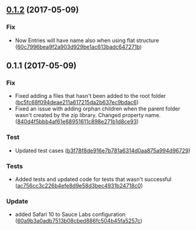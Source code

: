 <a name="0.1.2"></a>
## [0.1.2](https://github.com/advanced-rest-client/web-unzip/compare/0.1.1...v0.1.2) (2017-05-09)


### Fix

* Now Entries will have name also when using flat structure ([60c7996bea9f2a903d929be1ac613badc647271b](https://github.com/advanced-rest-client/web-unzip/commit/60c7996bea9f2a903d929be1ac613badc647271b))



<a name="0.1.1"></a>
## 0.1.1 (2017-05-09)


### Fix

* Fixed adding a files that hasn't been added to the root folder ([bc5fc68f094deae211a617215da2b637ec9bdac6](https://github.com/advanced-rest-client/web-unzip/commit/bc5fc68f094deae211a617215da2b637ec9bdac6))
* Fixed an issue with adding orphan children when the parent folder wasn't created by the zip library. Changed property name. ([840d4f5bbb4af61e68951611c898e271b1d8ce93](https://github.com/advanced-rest-client/web-unzip/commit/840d4f5bbb4af61e68951611c898e271b1d8ce93))

### Test

* Updated test cases ([b3f78f8de916e7b781a6314d0aa875a994d96729](https://github.com/advanced-rest-client/web-unzip/commit/b3f78f8de916e7b781a6314d0aa875a994d96729))

### Tests

* Added tests and updated code for tests that wasn't successful ([ac756cc3c226b4efe8d9e58d3bec4931b24718c0](https://github.com/advanced-rest-client/web-unzip/commit/ac756cc3c226b4efe8d9e58d3bec4931b24718c0))

### Update

* added Safari 10 to Sauce Labs configuration ([60a9b3a0adb7513b08cbed886fc504b45fa5257c](https://github.com/advanced-rest-client/web-unzip/commit/60a9b3a0adb7513b08cbed886fc504b45fa5257c))



